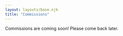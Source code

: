 ```yaml
---
layout: layouts/base.njk
title: "Commissions"
---
```


Commissions are coming soon! Please come back later.